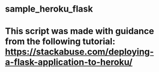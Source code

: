 # sample_heroku_flask
# This script was made with guidance from the following tutorial: https://stackabuse.com/deploying-a-flask-application-to-heroku/
